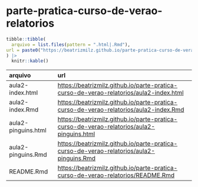 
<!-- README.md is generated from README.Rmd. Please edit that file -->

# parte-pratica-curso-de-verao-relatorios

``` r
tibble::tibble(
  arquivo = list.files(pattern = ".html|.Rmd"),
url = paste0("https://beatrizmilz.github.io/parte-pratica-curso-de-verao-relatorios/", arquivo)
) |> 
  knitr::kable()
```

| arquivo             | url                                                                                         |
|:--------------------|:--------------------------------------------------------------------------------------------|
| aula2-index.html    | <https://beatrizmilz.github.io/parte-pratica-curso-de-verao-relatorios/aula2-index.html>    |
| aula2-index.Rmd     | <https://beatrizmilz.github.io/parte-pratica-curso-de-verao-relatorios/aula2-index.Rmd>     |
| aula2-pinguins.html | <https://beatrizmilz.github.io/parte-pratica-curso-de-verao-relatorios/aula2-pinguins.html> |
| aula2-pinguins.Rmd  | <https://beatrizmilz.github.io/parte-pratica-curso-de-verao-relatorios/aula2-pinguins.Rmd>  |
| README.Rmd          | <https://beatrizmilz.github.io/parte-pratica-curso-de-verao-relatorios/README.Rmd>          |
